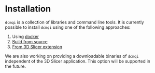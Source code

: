 # Installation

`dcmqi` is a collection of libraries and command line tools. It is currently possible to install `dcmqi` using one of the following approaches:

1. Using [docker](docker.md)
2. [Build from source](build_dcmqi.md)
3. [From 3D Slicer extension](slicer_extension.md)

We are also working on providing a downloadable binaries of `dcmqi` independent of the 3D Slicer application. This option will be supported in the future.